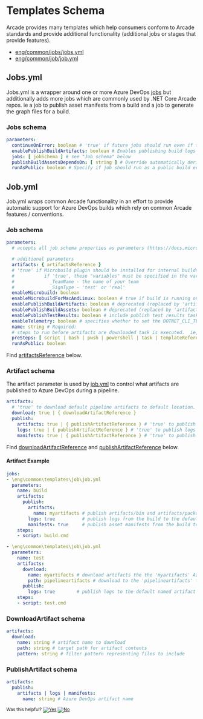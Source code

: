# Templates Schema

Arcade provides many templates which help consumers conform to Arcade standards and provide additional functionality (additional jobs or stages that provide features).  

- [eng/common/jobs/jobs.yml](#jobs.yml)
- [eng/common/job/job.yml](#job.yml)

## Jobs.yml

Jobs.yml is a wrapper around one or more Azure DevOps [jobs](https://docs.microsoft.com/en-us/azure/devops/pipelines/yaml-schema?view=azure-devops&tabs=schema#job) but additionally adds more jobs which are commonly used by .NET Core Arcade repos. ie a job to publish asset manifests from a build and a job to generate the graph files for a build.

### Jobs schema

```yaml
parameters:
  continueOnError: boolean # 'true' if future jobs should run even if this job fails; defaults to 'false'
  enablePublishBuildArtifacts: boolean # Enables publishing build logs as an Azure DevOps artifact.
  jobs: [ jobSchema ] # see "Job schema" below
  publishBuildAssetsDependsOn: [ string ] # Override automatically derived dependsOn value for "publish build assets" job
  runAsPublic: boolean # Specify if job should run as a public build even in the internal project
```

## Job.yml

Job.yml wraps common Arcade functionality in an effort to provide automatic support for Azure DevOps builds which rely on common Arcade features / conventions.

### Job schema

```yaml
parameters:
  # accepts all job schema properties as parameters (https://docs.microsoft.com/en-us/azure/devops/pipelines/yaml-schema?view=azure-devops&tabs=schema#job)

  # additional parameters
  artifacts: { artifactsReference }
  # 'true' if Microbuild plugin should be installed for internal builds.
  #           if 'true', these "variables" must be specified in the variables object or as part of the queue matrix
  #             _TeamName - the name of your team
  #             _SignType - 'test' or 'real'  
  enableMicrobuild: boolean
  enableMicrobuildForMacAndLinux: boolean # true if build is running on a Mac or Linux agent
  enablePublishBuildArtifacts: boolean # deprecated (replaced by 'artifacts' parameter).  Enables publishing build logs as an Azure DevOps artifact.
  enablePublishBuildAssets: boolean # deprecated (replaced by 'artifacts' parameter). Enables publishing asset manifests as an Azure DevOps artifact.
  enablePublishTestResults: boolean # include publish test results task
  enableTelemetry: boolean # specifies whether to set the DOTNET_CLI_TELEMETRY_PROFILE environment variable. Default 'true', must explicitly set 'enableTelemetry: false' to disable
  name: string # Required:
  # steps to run before artifacts are downloaded task is executed.  ie, a clean step should happen before downloading artifacts.
  preSteps: [ script | bash | pwsh | powershell | task | templateReference ]
  runAsPublic: boolean
```

Find [artifactsReference](#artifact-schema) below.

### Artifact schema

The artifact parameter is used by [job.yml](#job-schema) to control what artifacts are published to Azure DevOps during a pipeline.

```yaml
artifacts:
  # 'true' to download default pipeline artifacts to default location.  Use 'downloadArtifact' to change name and/or path
  download: true | { downloadArtifactReference }
  publish:
    artifacts: true | { publishArtifactReference } # 'true' to publish to artifacts/bin and artifacts/packages to default named Azure DevOps artifact.  Use 'publishArtifact' to change Azure DevOps artifact name
    logs: true | { publishArtifactReference } # 'true' to publish logs to default named Azure DevOps artifact.  Use 'publishArtifact' to change Azure DevOps artifact name
    manifests: true | { publishArtifactReference } # 'true' to publish asset manifests to default named Azure DevOps artifact.  Use 'publishArtifact' to change Azure DevOps artifact name
```

Find [downloadArtifactReference](#downloadartifact-schema) and [publishArtifactReference](#publishartifact-schema) below.

#### Artifact Example

```yaml
jobs:
- \eng\common\templates\job\job.yml
  parameters:
    name: build
    artifacts:
      publish:
        artifacts:
          name: myartifacts # publish artifacts/bin and artifacts/packages from the build to the 'myartifacts' Azure DevOps artifact
        logs: true          # publish logs from the build to the default named artifact
        manifests: true     # publish asset manifests from the build to the default named artifact
    steps:
    - script: build.cmd

- \eng\common\templates\job\job.yml
  parameters:
    name: test
    artifacts:
      download:
        name: myartifacts # download artifacts the the 'myartifacts' Azure DevOps artifact
        path: pipelineartifacts # download to the 'pipelineartifacts' folder instead of the default ('artifacts')
      publish:
        logs: true        # publish logs to the default named artifact
    steps:
    - script: test.cmd
```

### DownloadArtifact schema

```yaml
artifacts:
  download:
    name: string # artifact name to download
    path: string # target path for artifact contents
    pattern: string # filter pattern representing files to include
```

### PublishArtifact schema

```yaml
artifacts:
  publish:
    artifacts | logs | manifests:
      name: string # Azure DevOps artifact name
```


<!-- Begin Generated Content: Doc Feedback -->
<sub>Was this helpful? [![Yes](https://helix.dot.net/f/ip/5?p=Documentation%5CAzureDevOps%5CTemplateSchema.md)](https://helix.dot.net/f/p/5?p=Documentation%5CAzureDevOps%5CTemplateSchema.md) [![No](https://helix.dot.net/f/in)](https://helix.dot.net/f/n/5?p=Documentation%5CAzureDevOps%5CTemplateSchema.md)</sub>
<!-- End Generated Content-->
